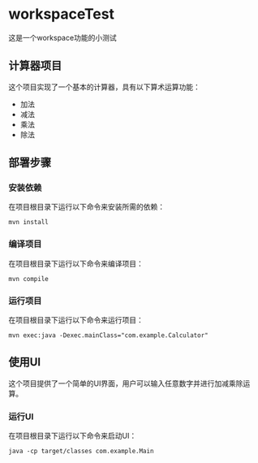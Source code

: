 # workspaceTest
这是一个workspace功能的小测试

## 计算器项目
这个项目实现了一个基本的计算器，具有以下算术运算功能：
- 加法
- 减法
- 乘法
- 除法

## 部署步骤

### 安装依赖
在项目根目录下运行以下命令来安装所需的依赖：
```
mvn install
```

### 编译项目
在项目根目录下运行以下命令来编译项目：
```
mvn compile
```

### 运行项目
在项目根目录下运行以下命令来运行项目：
```
mvn exec:java -Dexec.mainClass="com.example.Calculator"
```

## 使用UI
这个项目提供了一个简单的UI界面，用户可以输入任意数字并进行加减乘除运算。

### 运行UI
在项目根目录下运行以下命令来启动UI：
```
java -cp target/classes com.example.Main
```
